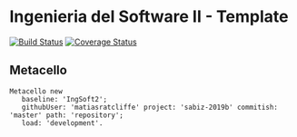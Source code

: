 # Ingenieria del Software II - Template

[![Build Status](https://travis-ci.com/matiasratcliffe/sabiz-2019b.svg?branch=master)](https://travis-ci.com/matiasratcliffe/sabiz-2019b)
[![Coverage Status](https://coveralls.io/repos/github/matiasratcliffe/sabiz-2019b/badge.svg?branch=master)](https://coveralls.io/github/matiasratcliffe/sabiz-2019b?branch=master)

## Metacello

```smalltalk
Metacello new
   baseline: 'IngSoft2';
   githubUser: 'matiasratcliffe' project: 'sabiz-2019b' commitish: 'master' path: 'repository';
   load: 'development'.
```
